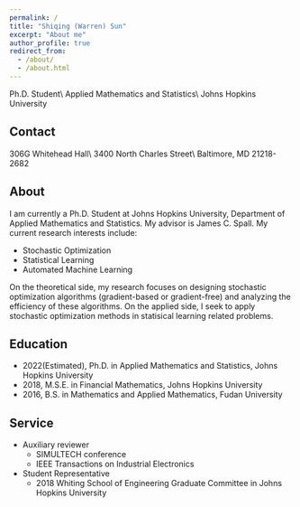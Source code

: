 ```yaml
---
permalink: /
title: "Shiqing (Warren) Sun"
excerpt: "About me"
author_profile: true
redirect_from: 
  - /about/
  - /about.html
---
```


Ph.D. Student\\
Applied Mathematics and Statistics\\
Johns Hopkins University

Contact
---
306G Whitehead Hall\\
3400 North Charles Street\\
Baltimore, MD 21218-2682




About
---
I am currently a Ph.D. Student at Johns Hopkins University, Department of Applied Mathematics and Statistics. My advisor is James C. Spall. My current research interests include:
 - Stochastic Optimization
 - Statistical Learning
 - Automated Machine Learning
 
On the theoretical side, my research focuses on designing stochastic optimization algorithms (gradient-based or gradient-free) and analyzing the efficiency of these algorithms. On the applied side, I seek to apply stochastic optimization methods in statisical learning related problems. 


Education
---
 * 2022(Estimated), Ph.D. in Applied Mathematics and Statistics, Johns Hopkins University
 * 2018, M.S.E. in Financial Mathematics, Johns Hopkins University
 * 2016, B.S. in Mathematics and Applied Mathematics, Fudan University
 
Service
---
 * Auxiliary reviewer
    * SIMULTECH conference
    * IEEE Transactions on Industrial Electronics
 * Student Representative
    * 2018 Whiting School of Engineering Graduate Committee in Johns Hopkins University

